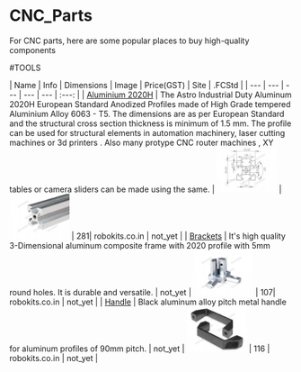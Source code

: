 # CNC_Parts
For CNC parts, here are some popular places to buy high-quality components



#TOOLS

| Name | Info  | Dimensions | Image | Price(GST) | Site |  .FCStd | 
| --- |  --- |  --- | --- |  --- | :---: |
| [Aluminium 2020H](https://robokits.co.in/mechanical-parts/aluminium-profile-accessories/astro-industrial-duty-aluminium-2020h-european-standard-anodized-v-slot-profile) | The Astro Industrial Duty Aluminum 2020H European Standard Anodized Profiles made of High Grade tempered Aluminium Alloy 6063 - T5. The dimensions are as per European Standard and the structural cross section thickness is minimum of 1.5 mm. The profile can be used for structural elements in automation machinery, laser cutting machines or 3d printers . Also many protype CNC router machines , XY tables or camera sliders can be made using the same. | <img src="src_parts/2020H_D.jpg" height="80">    | <img src="src_parts/2020H.jpg" height="80">     | 281|  robokits.co.in   |   not_yet   |
| [Brackets](https://robokits.co.in/robot-parts/aluminium-profile-accessories/standard-3-way-inside-corner-brackets-connector-for-2020-profile) | It's high quality 3-Dimensional aluminum composite frame with 2020 profile with 5mm round holes. It is durable and versatile. | not_yet   | <img src="src_parts/Brackets.jpg" height="80">     | 107|  robokits.co.in   |   not_yet   |
| [Handle](https://robokits.co.in/mechanical-parts/aluminium-profile-accessories/aluminium-alloy-metal-90-handle) | Black aluminum alloy pitch metal handle for aluminum profiles of 90mm pitch. | not_yet   | <img src="src_parts/Handle.jpg" height="80">     | 116 |  robokits.co.in   |   not_yet   |







